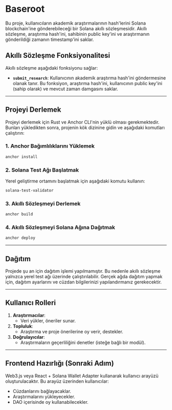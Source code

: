 # Baseroot

Bu proje, kullanıcıların akademik araştırmalarının hash'lerini Solana blockchain'ine gönderebileceği bir Solana akıllı sözleşmesidir. Akıllı sözleşme, araştırma hash'ini, sahibinin public key'ini ve araştırmanın gönderildiği zamanın timestamp'ini saklar.

## Akıllı Sözleşme Fonksiyonalitesi

Akıllı sözleşme aşağıdaki fonksiyonu sağlar:

- **`submit_research`**: Kullanıcının akademik araştırma hash'ini göndermesine olanak tanır. Bu fonksiyon, araştırma hash'ini, kullanıcının public key'ini (sahip olarak) ve mevcut zaman damgasını saklar.

---

## Projeyi Derlemek

Projeyi derlemek için Rust ve Anchor CLI'nin yüklü olması gerekmektedir. Bunları yükledikten sonra, projenin kök dizinine gidin ve aşağıdaki komutları çalıştırın:

### 1. Anchor Bağımlılıklarını Yüklemek

```bash
anchor install
```

### 2. Solana Test Ağı Başlatmak

Yerel geliştirme ortamını başlatmak için aşağıdaki komutu kullanın:

```bash
solana-test-validator
```

### 3. Akıllı Sözleşmeyi Derlemek

```bash
anchor build
```

### 4. Akıllı Sözleşmeyi Solana Ağına Dağıtmak

```bash
anchor deploy
```

---

## Dağıtım

Projede şu an için dağıtım işlemi yapılmamıştır. Bu nedenle akıllı sözleşme yalnızca yerel test ağı üzerinde çalıştırılabilir. Gerçek ağda dağıtım yapmak için, dağıtım ayarlarını ve cüzdan bilgilerinizi yapılandırmanız gerekecektir.

---

## Kullanıcı Rolleri

1. **Araştırmacılar**: 
   - Veri yükler, öneriler sunar.
2. **Topluluk**: 
   - Araştırma ve proje önerilerine oy verir, destekler.
3. **Doğrulayıcılar**: 
   - Araştırmaların geçerliliğini denetler (isteğe bağlı bir modül).

---

## Frontend Hazırlığı (Sonraki Adım)

Web3.js veya React + Solana Wallet Adapter kullanarak kullanıcı arayüzü oluşturulacaktır. Bu arayüz üzerinden kullanıcılar:

- Cüzdanlarını bağlayacaklar.
- Araştırmalarını yükleyecekler.
- DAO içerisinde oy kullanabilecekler.
